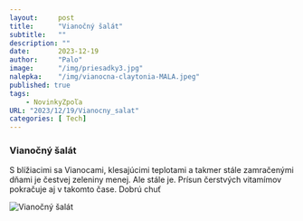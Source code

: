 ```yaml
---
layout:     post
title:      "Vianočný šalát"
subtitle:   ""
description: ""
date:       2023-12-19
author:     "Palo"
image:      "/img/priesadky3.jpg"
nalepka:	"/img/vianocna-claytonia-MALA.jpeg"
published: true
tags:
    - NovinkyZpoľa
URL: "2023/12/19/Vianocny_salat"
categories: [ Tech]
---
```

### Vianočný šalát ###
S blížiacimi sa Vianocami, klesajúcimi teplotami a takmer stále zamračenými dňami je čestvej zeleniny menej. Ale stále je.
Prísun čerstvých vitamímov pokračuje aj v takomto čase.
Dobrú chuť

![Vianočný šalát](/img/vianocna-claytonia.jpeg)


